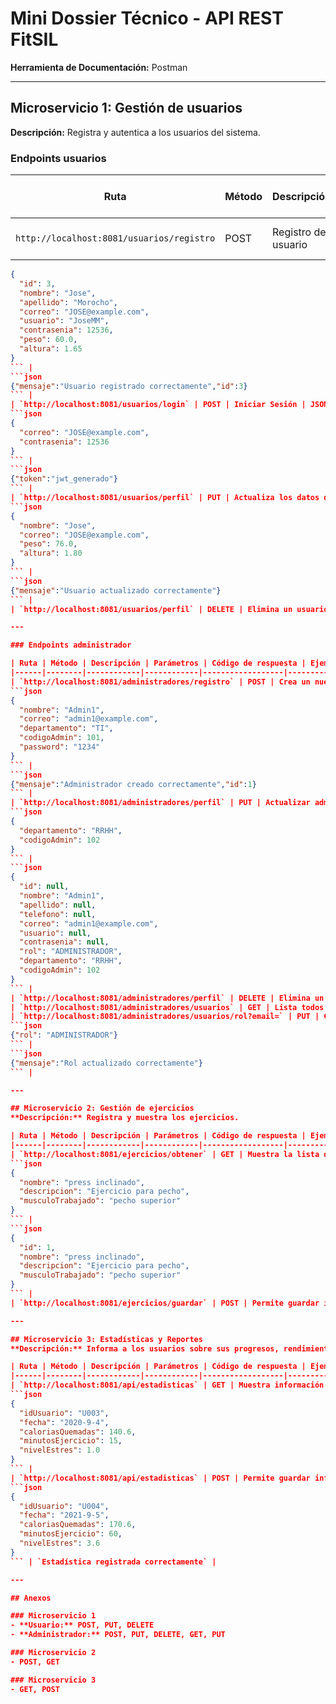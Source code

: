 # Mini Dossier Técnico - API REST FitSIL
**Herramienta de Documentación:** Postman

---

## Microservicio 1: Gestión de usuarios
**Descripción:** Registra y autentica a los usuarios del sistema.

### Endpoints usuarios

| Ruta | Método | Descripción | Parámetros | Código de respuesta | Ejemplo de solicitud | Ejemplo de respuesta |
|------|--------|------------|------------|------------------|--------------------|--------------------|
| `http://localhost:8081/usuarios/registro` | POST | Registro de usuario | JSON con datos del usuario | 201 Created | 
```json
{
  "id": 3,
  "nombre": "Jose",
  "apellido": "Morocho",
  "correo": "JOSE@example.com",
  "usuario": "JoseMM",
  "contrasenia": 12536,
  "peso": 60.0,
  "altura": 1.65
}
``` | 
```json
{"mensaje":"Usuario registrado correctamente","id":3}
``` |
| `http://localhost:8081/usuarios/login` | POST | Iniciar Sesión | JSON con usuario y contraseña | 200 OK | 
```json
{
  "correo": "JOSE@example.com",
  "contrasenia": 12536
}
``` | 
```json
{"token":"jwt_generado"}
``` |
| `http://localhost:8081/usuarios/perfil` | PUT | Actualiza los datos del usuario | email (query param) | 200 OK | 
```json
{
  "nombre": "Jose",
  "correo": "JOSE@example.com",
  "peso": 76.0,
  "altura": 1.80
}
``` | 
```json
{"mensaje":"Usuario actualizado correctamente"}
``` |
| `http://localhost:8081/usuarios/perfil` | DELETE | Elimina un usuario existente | email (query param, obligatorio) | 200 OK | `http://localhost:8081/usuarios/perfil?email=jose@example.com` | `Usuario eliminado: JOSE@example.com` |

---

### Endpoints administrador

| Ruta | Método | Descripción | Parámetros | Código de respuesta | Ejemplo de solicitud | Ejemplo de respuesta |
|------|--------|------------|------------|------------------|--------------------|--------------------|
| `http://localhost:8081/administradores/registro` | POST | Crea un nuevo administrador | JSON con datos del admin | 200 OK | 
```json
{
  "nombre": "Admin1",
  "correo": "admin1@example.com",
  "departamento": "TI",
  "codigoAdmin": 101,
  "password": "1234"
}
``` | 
```json
{"mensaje":"Administrador creado correctamente","id":1}
``` |
| `http://localhost:8081/administradores/perfil` | PUT | Actualizar administrador | email (query param, obligatorio) | 200 OK | 
```json
{
  "departamento": "RRHH",
  "codigoAdmin": 102
}
``` | 
```json
{
  "id": null,
  "nombre": "Admin1",
  "apellido": null,
  "telefono": null,
  "correo": "admin1@example.com",
  "usuario": null,
  "contrasenia": null,
  "rol": "ADMINISTRADOR",
  "departamento": "RRHH",
  "codigoAdmin": 102
}
``` |
| `http://localhost:8081/administradores/perfil` | DELETE | Elimina un administrador del sistema | email (query param, obligatorio) | 200 OK | `http://localhost:8081/administradores/perfil?email=admin1@example.com` | `Administrador eliminado: admin1@example.com` |
| `http://localhost:8081/administradores/usuarios` | GET | Lista todos los usuarios registrados (solo admin) | — | 200 OK | — | Lista de usuarios |
| `http://localhost:8081/administradores/usuarios/rol?email=` | PUT | Cambia el rol de un usuario | email (query param, obligatorio) | 200 OK | 
```json
{"rol": "ADMINISTRADOR"}
``` | 
```json
{"mensaje":"Rol actualizado correctamente"}
``` |

---

## Microservicio 2: Gestión de ejercicios
**Descripción:** Registra y muestra los ejercicios.

| Ruta | Método | Descripción | Parámetros | Código de respuesta | Ejemplo de solicitud | Ejemplo de respuesta |
|------|--------|------------|------------|------------------|--------------------|--------------------|
| `http://localhost:8081/ejercicios/obtener` | GET | Muestra la lista de ejercicios guardados (nombre, descripción, músculo trabajado) | JSON con datos del ejercicio | 200 OK | 
```json
{
  "nombre": "press inclinado",
  "descripcion": "Ejercicio para pecho",
  "musculoTrabajado": "pecho superior"
}
``` | 
```json
{
  "id": 1,
  "nombre": "press inclinado",
  "descripcion": "Ejercicio para pecho",
  "musculoTrabajado": "pecho superior"
}
``` |
| `http://localhost:8081/ejercicios/guardar` | POST | Permite guardar información de los ejercicios | — | 200 OK | — | Lista de usuarios |

---

## Microservicio 3: Estadísticas y Reportes
**Descripción:** Informa a los usuarios sobre sus progresos, rendimiento y avances de sus rutinas.

| Ruta | Método | Descripción | Parámetros | Código de respuesta | Ejemplo de solicitud | Ejemplo de respuesta |
|------|--------|------------|------------|------------------|--------------------|--------------------|
| `http://localhost:8081/api/estadisticas` | GET | Muestra información del usuario y su progreso (id, fechas, calorías, estrés) | JSON con métricas | 200 OK | — | 
```json
{
  "idUsuario": "U003",
  "fecha": "2020-9-4",
  "caloriasQuemadas": 140.6,
  "minutosEjercicio": 15,
  "nivelEstres": 1.0
}
``` |
| `http://localhost:8081/api/estadisticas` | POST | Permite guardar información del usuario con su nivel de progreso | — | 200 OK | 
```json
{
  "idUsuario": "U004",
  "fecha": "2021-9-5",
  "caloriasQuemadas": 170.6,
  "minutosEjercicio": 60,
  "nivelEstres": 3.6
}
``` | `Estadística registrada correctamente` |

---

## Anexos

### Microservicio 1
- **Usuario:** POST, PUT, DELETE  
- **Administrador:** POST, PUT, DELETE, GET, PUT

### Microservicio 2
- POST, GET

### Microservicio 3
- GET, POST
